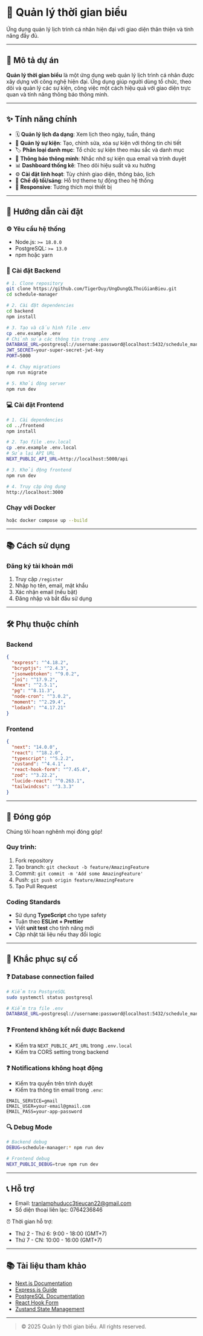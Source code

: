 # 📅 Quản lý thời gian biểu

Ứng dụng quản lý lịch trình cá nhân hiện đại với giao diện thân thiện và tính năng đầy đủ.

---

## 📖 Mô tả dự án

**Quản lý thời gian biểu** là một ứng dụng web quản lý lịch trình cá nhân được xây dựng với công nghệ hiện đại. Ứng dụng giúp người dùng tổ chức, theo dõi và quản lý các sự kiện, công việc một cách hiệu quả với giao diện trực quan và tính năng thông báo thông minh.

---

## ✨ Tính năng chính

- 🗓️ **Quản lý lịch đa dạng**: Xem lịch theo ngày, tuần, tháng  
- 📝 **Quản lý sự kiện**: Tạo, chỉnh sửa, xóa sự kiện với thông tin chi tiết  
- 🏷️ **Phân loại danh mục**: Tổ chức sự kiện theo màu sắc và danh mục  
- 🔔 **Thông báo thông minh**: Nhắc nhở sự kiện qua email và trình duyệt  
- 📊 **Dashboard thống kê**: Theo dõi hiệu suất và xu hướng  
- ⚙️ **Cài đặt linh hoạt**: Tùy chỉnh giao diện, thông báo, lịch  
- 🌙 **Chế độ tối/sáng**: Hỗ trợ theme tự động theo hệ thống  
- 📱 **Responsive**: Tương thích mọi thiết bị  

---

## 🚀 Hướng dẫn cài đặt

### ⚙️ Yêu cầu hệ thống

- Node.js: `>= 18.0.0`  
- PostgreSQL: `>= 13.0`  
- npm hoặc yarn  

### 🔧 Cài đặt Backend

```bash
# 1. Clone repository
git clone https://github.com/TigerDuy/UngDungQLThoiGianBieu.git
cd schedule-manager

# 2. Cài đặt dependencies
cd backend
npm install

# 3. Tạo và cấu hình file .env
cp .env.example .env
# Chỉnh sửa các thông tin trong .env
DATABASE_URL=postgresql://username:password@localhost:5432/schedule_manager
JWT_SECRET=your-super-secret-jwt-key
PORT=5000

# 4. Chạy migrations
npm run migrate

# 5. Khởi động server
npm run dev
```

### 💻 Cài đặt Frontend

```bash
# 1. Cài dependencies
cd ../frontend
npm install

# 2. Tạo file .env.local
cp .env.example .env.local
# Sửa lại API URL
NEXT_PUBLIC_API_URL=http://localhost:5000/api

# 3. Khởi động frontend
npm run dev

# 4. Truy cập ứng dụng
http://localhost:3000
```

### Chạy với Docker

```bash
hoặc docker compose up --build
```

---

## 📚 Cách sử dụng

### Đăng ký tài khoản mới

1. Truy cập `/register`  
2. Nhập họ tên, email, mật khẩu  
3. Xác nhận email (nếu bật)  
4. Đăng nhập và bắt đầu sử dụng  

---

## 🛠️ Phụ thuộc chính

### Backend

```json
{
  "express": "^4.18.2",
  "bcryptjs": "^2.4.3",
  "jsonwebtoken": "^9.0.2",
  "joi": "^17.9.2",
  "knex": "^2.5.1",
  "pg": "^8.11.3",
  "node-cron": "^3.0.2",
  "moment": "^2.29.4",
  "lodash": "^4.17.21"
}
```

### Frontend

```json
{
  "next": "14.0.0",
  "react": "^18.2.0",
  "typescript": "^5.2.2",
  "zustand": "^4.4.1",
  "react-hook-form": "^7.45.4",
  "zod": "^3.22.2",
  "lucide-react": "^0.263.1",
  "tailwindcss": "^3.3.3"
}
```

---

## 🤝 Đóng góp

Chúng tôi hoan nghênh mọi đóng góp!  

### Quy trình:

1. Fork repository  
2. Tạo branch: `git checkout -b feature/AmazingFeature`  
3. Commit: `git commit -m 'Add some AmazingFeature'`  
4. Push: `git push origin feature/AmazingFeature`  
5. Tạo Pull Request  

### Coding Standards

- Sử dụng **TypeScript** cho type safety  
- Tuân theo **ESLint + Prettier**  
- Viết **unit test** cho tính năng mới  
- Cập nhật tài liệu nếu thay đổi logic

---

## 🐛 Khắc phục sự cố

### ❓ Database connection failed

```bash
# Kiểm tra PostgreSQL
sudo systemctl status postgresql

# Kiểm tra file .env
DATABASE_URL=postgresql://username:password@localhost:5432/schedule_manager
```

### ❓ Frontend không kết nối được Backend

- Kiểm tra `NEXT_PUBLIC_API_URL` trong `.env.local`  
- Kiểm tra CORS setting trong backend

### ❓ Notifications không hoạt động

- Kiểm tra quyền trên trình duyệt  
- Kiểm tra thông tin email trong `.env`:

```env
EMAIL_SERVICE=gmail
EMAIL_USER=your-email@gmail.com
EMAIL_PASS=your-app-password
```

### 🔍 Debug Mode

```bash
# Backend debug
DEBUG=schedule-manager:* npm run dev

# Frontend debug
NEXT_PUBLIC_DEBUG=true npm run dev
```

---

## 📞 Hỗ trợ

- Email: [tranlamphuducc3tieucan22@gmail.com](mailto:tranlamphuducc3tieucan22@gmail.com)  
- Số diện thoại liên lạc: 0764236846

⏰ Thời gian hỗ trợ:  
- Thứ 2 - Thứ 6: 9:00 - 18:00 (GMT+7)  
- Thứ 7 - CN: 10:00 - 16:00 (GMT+7)

---

## 📚 Tài liệu tham khảo

- [Next.js Documentation](https://nextjs.org/docs)  
- [Express.js Guide](https://expressjs.com)  
- [PostgreSQL Documentation](https://www.postgresql.org/docs/)  
- [React Hook Form](https://react-hook-form.com/)  
- [Zustand State Management](https://zustand-demo.pmnd.rs/)

---

> © 2025 Quản lý thời gian biểu. All rights reserved.
